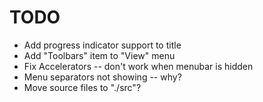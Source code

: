 TODO
==

- Add progress indicator support to title
- Add "Toolbars" item to "View" menu
- Fix Accelerators -- don't work when menubar is hidden
- Menu separators not showing -- why?
- Move source files to "./src"?
